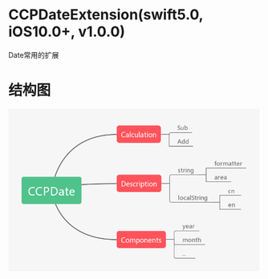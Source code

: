 # CCPDateExtension(swift5.0, iOS10.0+, v1.0.0)
Date常用的扩展
# 结构图
![avatar](https://github.com/coolboy-ccp/CCPDate/blob/master/CCPDate.png)
